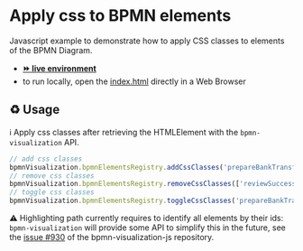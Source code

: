 # Apply css to BPMN elements

Javascript example to demonstrate how to apply CSS classes to elements of the BPMN Diagram.
- [__⏩ live environment__](https://cdn.statically.io/gh/process-analytics/bpmn-visualization-examples/master/examples/custom-behavior/apply-css-classes/index.html)
- to run locally, open the [index.html](index.html) directly in a Web Browser

## ♻️ Usage

ℹ️ Apply css classes after retrieving the HTMLElement with the `bpmn-visualization` API.

```javascript
// add css classes
bpmnVisualization.bpmnElementsRegistry.addCssClasses('prepareBankTransfer', 'bpmn-activity-in-progress');
// remove css classes
bpmnVisualization.bpmnElementsRegistry.removeCssClasses(['reviewSuccessful_gw', 'invoice_approved'], ['bpmn-gateway-warning', 'bpmn-activity-info']);
// toggle css classes
bpmnVisualization.bpmnElementsRegistry.toggleCssClasses('prepareBankTransfer', 'bpmn-activity-in-progress');
```

⚠️ Highlighting path currently requires to identify all elements by their ids: `bpmn-visualization` will provide some API
to simplify this in the future, see the [issue #930](https://github.com/process-analytics/bpmn-visualization-js/issues/930) of the bpmn-visualization-js repository.
